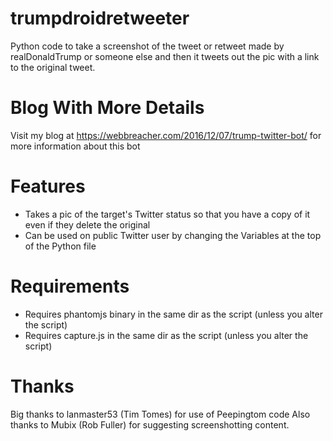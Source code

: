 # trumpdroidretweeter
Python code to take a screenshot of the tweet or retweet made by realDonaldTrump or someone else and then it tweets out the pic with a link to the original tweet.

# Blog With More Details
Visit my blog at https://webbreacher.com/2016/12/07/trump-twitter-bot/ for more information about this bot

# Features
- Takes a pic of the target's Twitter status so that you have a copy of it even if they delete the original
- Can be used on public Twitter user by changing the Variables at the top of the Python file

# Requirements
- Requires phantomjs binary in the same dir as the script (unless you alter the script)
- Requires capture.js in the same dir as the script (unless you alter the script)

# Thanks
Big thanks to lanmaster53 (Tim Tomes) for use of Peepingtom code
Also thanks to Mubix (Rob Fuller) for suggesting screenshotting content.
